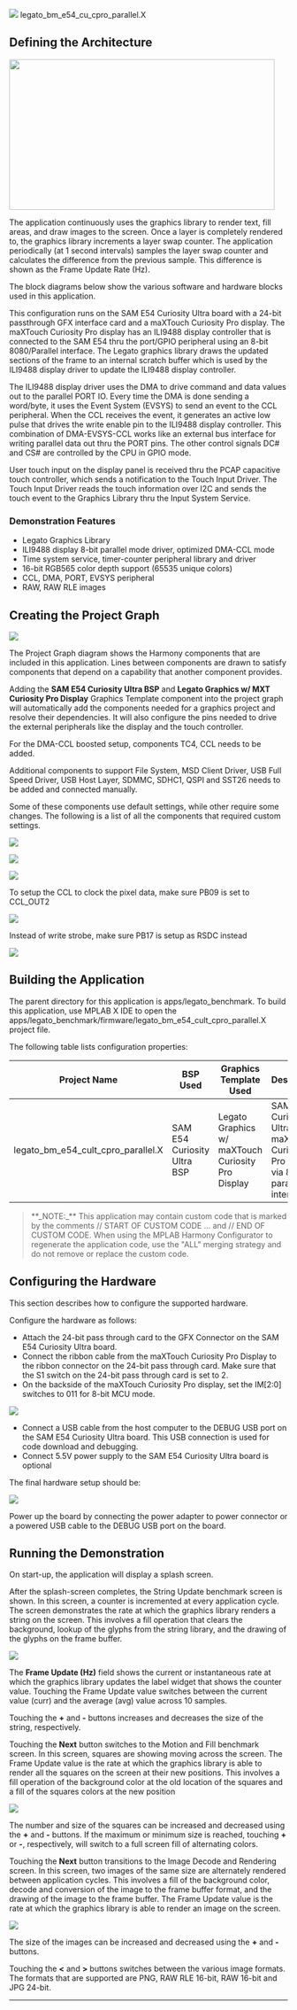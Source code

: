 
![](../../../../images/mhgs.png) legato_bm_e54_cu_cpro_parallel.X

Defining the Architecture
-------------------------

<img src="../../../../images/legato_qs_e54_cult_cpro_parallel_arch.png" width="480" height="272" />

The application continuously uses the graphics library to render text, fill areas, and draw images to the screen. Once a layer is completely rendered to, the graphics library increments a layer swap counter. The application periodically (at 1 second intervals) samples the layer swap counter and calculates the difference from the previous sample. This difference is shown as the Frame Update Rate (Hz). 

The block diagrams below show the various software and hardware blocks used in this application. 

This configuration runs on the SAM E54 Curiosity Ultra board with a 24-bit passthrough GFX interface card and a maXTouch Curiosity Pro display. The maXTouch Curiosity Pro display has an ILI9488 display controller that is connected to the SAM E54 thru the port/GPIO peripheral using an 8-bit 8080/Parallel interface. The Legato graphics library draws the updated sections of the frame to an internal scratch buffer which is used by the ILI9488 display driver to update the ILI9488 display controller. 

The ILI9488 display driver uses the DMA to drive command and data values out to the parallel PORT IO. Every time the DMA is done sending a word/byte, it uses the Event System (EVSYS) to send an event to the CCL peripheral. When the CCL receives the event, it generates an active low pulse that drives the write enable pin to the ILI9488 display controller. This combination of DMA-EVSYS-CCL works like an external bus interface for writing parallel data out thru the PORT pins. The other control signals DC# and CS# are controlled by the CPU in GPIO mode. 

User touch input on the display panel is received thru the PCAP capacitive touch controller, which sends a notification to the Touch Input Driver. The Touch Input Driver reads the touch information over I2C and sends the touch event to the Graphics Library thru the Input System Service. 

### Demonstration Features 

* Legato Graphics Library 
* ILI9488 display 8-bit parallel mode driver, optimized DMA-CCL mode 
* Time system service, timer-counter peripheral library and driver 
* 16-bit RGB565 color depth support (65535 unique colors) 
* CCL, DMA, PORT, EVSYS peripheral 
* RAW, RAW RLE images 

Creating the Project Graph
--------------------------

![](../../../../images/legato_qs_e54_cult_cpro_parallel_pg.png)

The Project Graph diagram shows the Harmony components that are included in this application. Lines between components are drawn to satisfy components that depend on a capability that another component provides.

Adding the **SAM E54 Curiosity Ultra BSP** and **Legato Graphics w/ MXT Curiosity Pro Display** Graphics Template component into the project graph will automatically add the components needed for a graphics project and resolve their dependencies. It will also configure the pins needed to drive the external peripherals like the display and the touch controller.  

For the DMA-CCL boosted setup, components TC4, CCL needs to be added. 

Additional components to support File System, MSD Client Driver, USB Full Speed Driver, USB Host Layer, SDMMC, SDHC1, QSPI and SST26 needs to be added and connected manually. 

Some of these components use default settings, while other require some changes. The following is a list of all the components that required custom settings. 

![](../../../../images/legato_qs_e54_cult_cpro_parallel_pg1.png)

![](../../../../images/legato_qs_e54_cult_cpro_parallel_pg2.png)

![](../../../../images/legato_qs_e54_cult_cpro_parallel_pg5.png)

To setup the CCL to clock the pixel data, make sure PB09 is set to CCL_OUT2 

![](../../../../images/legato_qs_e54_cult_cpro_parallel_pg3.png)

Instead of write strobe, make sure PB17 is setup as RSDC instead

![](../../../../images/legato_qs_e54_cult_cpro_parallel_pg4.png)


Building the Application
------------------------

The parent directory for this application is apps/legato_benchmark. To build this application, use MPLAB X IDE to open the apps/legato_benchmark/firmware/legato_bm_e54_cult_cpro_parallel.X project file.

The following table lists configuration properties:

| Project Name  | BSP Used |Graphics Template Used | Description |
|---------------| ---------|---------------| ---------|
| legato_bm_e54_cult_cpro_parallel.X | SAM E54 Curiosity Ultra BSP | Legato Graphics w/ maXTouch Curiosity Pro Display | SAM E54 Curiosity Ultra w/ maXTouch Curiosity Pro display via 8-bit parallel interface |

> \*\*\_NOTE:\_\*\* This application may contain custom code that is marked by the comments // START OF CUSTOM CODE ... and // END OF CUSTOM CODE. When using the MPLAB Harmony Configurator to regenerate the application code, use the "ALL" merging strategy and do not remove or replace the custom code.

Configuring the Hardware
--------------------------

This section describes how to configure the supported hardware. 

Configure the hardware as follows: 

* Attach the 24-bit pass through card to the GFX Connector on the SAM E54 Curiosity Ultra board. 
* Connect the ribbon cable from the maXTouch Curiosity Pro Display to the ribbon connector on the 24-bit pass through card. Make sure that the S1 switch on the 24-bit pass through card is set to 2. 
* On the backside of the maXTouch Curiosity Pro display, set the IM[2:0] switches to 011 for 8-bit MCU mode.

![](../../../../images/cpro_8_bit_parallel_conf.png)

* Connect a USB cable from the host computer to the DEBUG USB port on the SAM E54 Curiosity Ultra board. This USB connection is used for code download and debugging. 
* Connect 5.5V power supply to the SAM E54 Curiosity Ultra board is optional 

The final hardware setup should be: 

<img src="../../../../images/legato_qs_e54_cult_cpro_parallel_conf1.png"/>

Power up the board by connecting the power adapter to power connector or a powered USB cable to the DEBUG USB port on the board.

Running the Demonstration
--------------------------

On start-up, the application will display a splash screen.

After the splash-screen completes, the String Update benchmark screen is shown. In this screen, a counter is incremented at every application cycle. The screen demonstrates the rate at which the graphics library renders a string on the screen. This involves a fill operation that clears the background, lookup of the glyphs from the string library, and the drawing of the glyphs on the frame buffer.

<img src="../../../../images/legato_bm_e70_xu_tm4301b_run1.png"/>

The **Frame Update (Hz)** field shows the current or instantaneous rate at which the graphics library updates the label widget that shows the counter value. Touching the Frame Update value switches between the current value (curr) and the average (avg) value across 10 samples.

Touching the **+** and **-** buttons increases and decreases the size of the string, respectively.

Touching the **Next** button switches to the Motion and Fill benchmark screen. In this screen, squares are showing moving across the screen. The Frame Update value is the rate at which the graphics library is able to render all the squares on the screen at their new positions. This involves a fill operation of the background color at the old location of the squares and a fill of the squares colors at the new position

<img src="../../../../images/legato_bm_e70_xu_tm4301b_run2.png"/>

The number and size of the squares can be increased and decreased using the **+** and **-** buttons. If the maximum or minimum size is reached, touching **+** or **-**, respectively, will switch to a full screen fill of alternating colors.

Touching the **Next** button transitions to the Image Decode and Rendering screen. In this screen, two images of the same size are alternately rendered between application cycles. This involves a fill of the background color, decode and conversion of the image to the frame buffer format, and the drawing of the image to the frame buffer. The Frame Update value is the rate at which the graphics library is able to render an image on the screen.

<img src="../../../../images/legato_bm_e70_xu_tm4301b_run3.png"/>

The size of the images can be increased and decreased using the **+** and **-** buttons.

Touching the **<** and **>** buttons switches between the various image formats. The formats that are supported are PNG, RAW RLE 16-bit, RAW 16-bit and JPG 24-bit.

* * * * *
